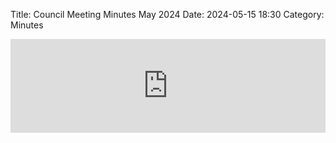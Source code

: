 Title: Council Meeting Minutes May 2024
Date: 2024-05-15 18:30
Category: Minutes

<embed width=100% style="height: -webkit-fill-available" src="https://docs.google.com/document/d/e/2PACX-1vRDOpna26rUmCLsrW62nW4cHt66QPM4fwPZgwbd4MeR7Kt2y4JjZi9jLkL6AXjuyV9ufbE14dpLAv-L/pub?embedded=true"></embed>
